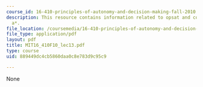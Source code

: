```yaml
---
course_id: 16-410-principles-of-autonomy-and-decision-making-fall-2010
description: This resource contains information related to opsat and conflict-directed
  a*.
file_location: /coursemedia/16-410-principles-of-autonomy-and-decision-making-fall-2010/889449dc4cb5860daa0c8e783d9c95c9_MIT16_410F10_lec13.pdf
file_type: application/pdf
layout: pdf
title: MIT16_410F10_lec13.pdf
type: course
uid: 889449dc4cb5860daa0c8e783d9c95c9

---
```

None